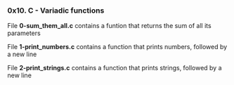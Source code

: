 ### 0x10. C - Variadic functions

File **0-sum\_them\_all.c** contains a funtion that returns the sum of all its parameters

File **1-print\_numbers.c** contains a function that prints numbers, followed by a new line

File **2-print\_strings.c** contains a function that prints strings, followed by a new line
